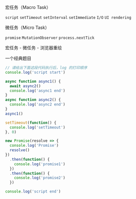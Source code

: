 

宏任务（Macro Task）

`script` `setTimeout` `setInterval` `setImmediate` `I/O` `UI rendering`

微任务（Micro Task）

`promise` `MutationObserver` `process.nextTick`



宏任务 - 微任务 - 浏览器重绘



一个经典题目

```javascript
// 请给出下面这段代码执行后，log 的打印顺序
console.log('script start')

async function async1() {
  await async2()
  console.log('async1 end')
}
async function async2() {
  console.log('async2 end')
}
async1()

setTimeout(function() {
  console.log('setTimeout')
}, 0)

new Promise(resolve => {
  console.log('Promise')
  resolve()
})
  .then(function() {
    console.log('promise1')
  })
  .then(function() {
    console.log('promise2')
  })

console.log('script end')
```

